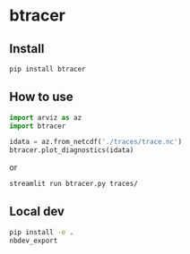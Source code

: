 # btracer


<!-- WARNING: THIS FILE WAS AUTOGENERATED! DO NOT EDIT! -->

## Install

``` sh
pip install btracer
```

## How to use

``` python
import arviz as az
import btracer

idata = az.from_netcdf('./traces/trace.nc')
btracer.plot_diagnostics(idata)
```

or

``` sh
streamlit run btracer.py traces/
```

## Local dev

``` sh
pip install -e .
nbdev_export
```
